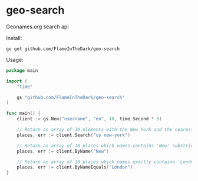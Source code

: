 # geo-search
Geonames.org search api

Install:

`go get github.com/FlameInTheDark/geo-search`

Usage:

```go
package main

import (
    "time"

    gs "github.com/FlameInTheDark/geo-search"
)

func main() {
    client := gs.New("username", "en", 10, time.Second * 5)

    // Return an array of 10 elements with the New York and the nearest places
    places, err := client.Search("us new-york")

    // Return an array of 10 places which names contains 'New' substring
    places, err := client.ByName("New")

    // Return an array of 10 places which names exactly contains 'London'
    places, err := client.ByNameEquals("London")
}
```